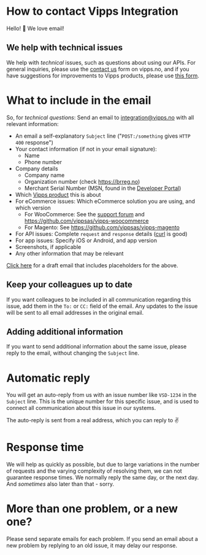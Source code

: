 # How to contact Vipps Integration

Hello! 👋 We love email!

## We help with technical issues

We help with _technical_ issues, such as questions about using our APIs.
For general inquiries, please use the
[contact us](https://www.vipps.no/privat/kontakt-oss) form on vipps.no,
and if you have suggestions for improvements to Vipps products,
please use [this form](https://www.vipps.no/tips-og-tilbakemeldinger).

# What to include in the email

So, for _*technical questions*_: Send an email to integration@vipps.no with all relevant information:

* An email a self-explanatory `Subject` line ("`POST:/something` gives `HTTP 400` response")
* Your contact information (if not in your email signature):
  - Name
  - Phone number
* Company details
  - Company name
  - Organization number (check https://brreg.no)
  - Merchant Serial Number (MSN, found in the [Developer Portal](vipps-developer-portal-getting-started.md))
* Which [Vipps product](https://www.vipps.no/bedrift) this is about
* For eCommerce issues: Which eCommerce solution you are using, and which version
  - For WooCommerce: See the [support forum](https://wordpress.org/support/plugin/woo-vipps) and https://github.com/vippsas/vipps-woocommerce
  - For Magento: See https://github.com/vippsas/vipps-magento
* For API issues: Complete `request` and `response` details ([curl](https://curl.haxx.se) is good)
* For app issues: Specify iOS or Android, and app version
* Screenshots, if applicable
* Any other information that may be relevant

[Click here](mailto:integration@vipps.no?subject=Self-explanatory%20subject%20line%20goes%20here&body=Your%20contact%20information%3A%0A-%20Name%3A%0A-%20Phone%20number%0A%0ACompany%20details%0A-%20Company%20name%3A%0A-%20Organization%20number%3A%0A-%20Merchant%20Serial%20Number%3A%0A%0AWhich%20Vipps%20product%20this%20is%20about%3A%0A%0AComplete%20%60request%60%20and%20%60response%60%20details%3A%0A%0AFor%20app%20issues%3A%20Specify%20iOS%20or%20Android%2C%20and%20app%20version%3A%0A%0AAttache%20screenshots%2C%20if%20applicable.%0A%0AAny%20other%20information%20that%20may%20be%20relevant%3A)
for a draft email that includes placeholders for the above.

## Keep your colleagues up to date

If you want colleagues to be included in all communication regarding this issue,
add them in the `To:` or `CC:` field of the email. Any updates to the issue will be
sent to all email addresses in the original email.

## Adding additional information

If you want to send additional information about the same issue,
please reply to the email, without changing the `Subject` line.

# Automatic reply

You will get an auto-reply from us with an issue number like `VSD-1234` in the `Subject` line.
This is the unique number for this specific issue, and is used to connect all communication
about this issue in our systems.

The auto-reply is sent from a real address, which you can reply to ✌️

# Response time

We will help as quickly as possible, but due to large variations in the number
of requests and the varying complexity of resolving them, we can not guarantee response times.
We normally reply the same day, or the next day.
And _sometimes_ also later than that - sorry.

# More than one problem, or a new one?

Please send separate emails for each problem. If you send an email about a
new problem by replying to an old issue, it may delay our response.
